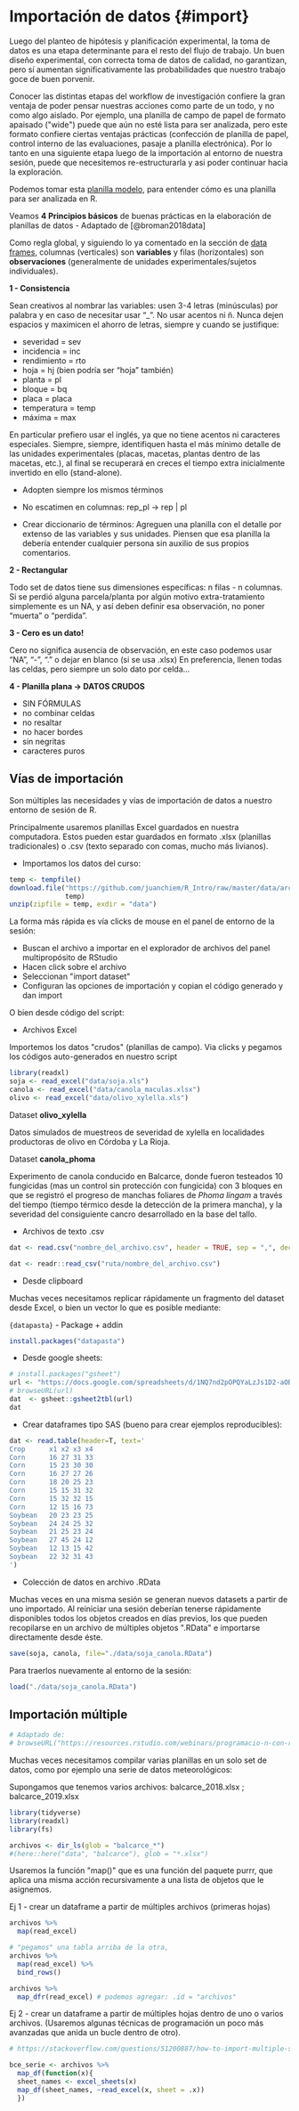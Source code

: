 # Importación de datos {#import}

Luego del planteo de hipótesis y planificación experimental, la toma de datos es una etapa determinante para el resto del flujo de trabajo. Un buen diseño experimental, con correcta toma de datos de calidad, no garantizan, pero sí aumentan significativamente las probabilidades que nuestro trabajo goce de buen porvenir. 

Conocer las distintas etapas del workflow de investigación confiere la gran ventaja de poder pensar nuestras acciones como parte de un todo, y no como algo aislado. Por ejemplo, una planilla de campo de papel de formato apaisado ("wide") puede que aún no esté lista para ser analizada, pero este formato confiere ciertas ventajas prácticas (confección de planilla de papel, control interno de las evaluaciones, pasaje a planilla electrónica). Por lo tanto en una siguiente etapa luego de la importación al entorno de nuestra sesión, puede que necesitemos re-estructurarla y asi poder continuar hacia la exploración. 

Podemos tomar esta [planilla modelo](https://docs.google.com/spreadsheets/d/1cyn8WLKgaQWpOkc9YG_YpSEOgGTmKIg8W7GQwsLBnK8/edit?ouid=111258596380074362084&usp=sheets_home&ths=true), para entender cómo es una planilla para ser analizada en R.

Veamos **4 Principios básicos** de buenas prácticas en la elaboración de planillas de datos - Adaptado de [@broman2018data]

Como regla global, y siguiendo lo ya comentado en la sección de [data frames](#data_frames), columnas (verticales) son **variables** y filas (horizontales) son **observaciones** (generalmente de unidades experimentales/sujetos individuales).

**1 - Consistencia**

Sean creativos al nombrar las variables: usen 3-4 letras (minúsculas) por palabra y en caso de necesitar usar “_”. No usar acentos ni ñ. Nunca dejen espacios y maximicen el ahorro de letras, siempre y cuando se justifique:

  * severidad = sev
  * incidencia = inc
  * rendimiento = rto 
  * hoja = hj (bien podría ser “hoja” también)
  * planta = pl
  * bloque = bq
  * placa = placa 
  * temperatura = temp
  * máxima = max

En particular prefiero usar el inglés, ya que no tiene acentos ni caracteres especiales. 
Siempre, siempre, identifiquen hasta el más mínimo detalle de las unidades experimentales (placas, macetas, plantas dentro de las macetas, etc.), al final se recuperará en creces el tiempo extra inicialmente invertido en ello (stand-alone).

* Adopten siempre los mismos términos

* No escatimen en columnas: rep_pl -> rep | pl

* Crear diccionario de términos: Agreguen una planilla con el detalle por extenso de las variables y sus unidades. Piensen que esa planilla la debería entender cualquier persona sin auxilio de sus propios comentarios. 


**2 - Rectangular**

Todo set de datos tiene sus dimensiones específicas: n filas - n columnas. 
Si se perdió alguna parcela/planta por algún motivo extra-tratamiento simplemente es un NA, y así deben definir esa observación, no poner “muerta” o “perdida”. 

**3 - Cero es un dato!** 

Cero no significa ausencia de observación, en este caso podemos usar “NA”, “-”, “.”  o dejar en blanco (si se usa .xlsx)
En preferencia, llenen todas las celdas, pero siempre un solo dato por celda... 

**4 - Planilla plana -> DATOS CRUDOS**

* SIN FÓRMULAS 
* no combinar celdas
* no resaltar
* no hacer bordes 
* sin negritas
* caracteres puros

## Vías de importación 

Son múltiples las necesidades y vías de importación de datos a nuestro entorno de sesión de R.

Principalmente usaremos planillas Excel guardados en nuestra computadora. Estos pueden estar guardados en formato .xlsx (planillas tradicionales) o .csv (texto separado con comas, mucho más livianos). 

- Importamos los datos del curso:


```r
temp <- tempfile()
download.file("https://github.com/juanchiem/R_Intro/raw/master/data/archivos.zip", 
              temp)
unzip(zipfile = temp, exdir = "data")
```


La forma más rápida es vía clicks de mouse en el panel de entorno de la sesión: 

- Buscan el archivo a importar en el explorador de archivos del panel multipropósito de RStudio 
- Hacen click sobre el archivo  
- Seleccionan "import dataset"  
- Configuran las opciones de importación y copian el código generado y dan import

O bien desde código del script:
    
* Archivos Excel 

Importemos los datos "crudos" (planillas de campo). Via clicks y pegamos los códigos auto-generados en nuestro script 


```r
library(readxl)
soja <- read_excel("data/soja.xls")
canola <- read_excel("data/canola_maculas.xlsx")
olivo <- read_excel("data/olivo_xylella.xls")
```

Dataset **olivo_xylella**

Datos simulados de muestreos de severidad de xylella en localidades productoras de olivo en Córdoba y La Rioja.

Dataset **canola_phoma** 

Experimento de canola conducido en Balcarce, donde fueron testeados 10 fungicidas (mas un control sin protección con fungicida) con 3 bloques en que se registró el progreso de manchas foliares de *Phoma lingam* a través del tiempo (tiempo térmico desde la detección de la primera mancha), y la severidad del consiguiente cancro desarrollado en la base del tallo. 

* Archivos de texto .csv
    

```r
dat <- read.csv("nombre_del_archivo.csv", header = TRUE, sep = ",", dec = ".")# puede variar el símbolo de cómo se separan las columnas. Siempre chequear el banco de datos importados.

dat <- readr::read_csv("ruta/nombre_del_archivo.csv")
```

* Desde clipboard 

Muchas veces necesitamos replicar rápidamente un fragmento del dataset desde Excel, o bien un vector lo que es posible mediante: 

`{datapasta}` - Package + addin


```r
install.packages("datapasta")
```

* Desde google sheets:


```r
# install.packages("gsheet")
url <- "https://docs.google.com/spreadsheets/d/1NQ7nd2pOPQYaLzJs1D2-aOB6LDKzv9kjOcKaNeNFjpA/edit?usp=sharing"
# browseURL(url)
dat  <- gsheet::gsheet2tbl(url)
dat
```

* Crear dataframes tipo SAS (bueno para crear ejemplos reproducibles):


```r
dat <- read.table(header=T, text='
Crop      x1 x2 x3 x4
Corn      16 27 31 33
Corn      15 23 30 30
Corn      16 27 27 26
Corn      18 20 25 23
Corn      15 15 31 32
Corn      15 32 32 15
Corn      12 15 16 73
Soybean   20 23 23 25
Soybean   24 24 25 32
Soybean   21 25 23 24
Soybean   27 45 24 12
Soybean   12 13 15 42
Soybean   22 32 31 43
')
```


* Colección de datos en archivo .RData 

Muchas veces en una misma sesión se generan nuevos datasets a partir de uno importado. Al reiniciar una sesión deberían tenerse rápidamente disponibles todos los objetos creados en días previos, los que pueden recopilarse en un archivo de múltiples objetos ".RData" e importarse directamente desde éste.


```r
save(soja, canola, file="./data/soja_canola.RData")
```

Para traerlos nuevamente al entorno de la sesión:


```r
load("./data/soja_canola.RData")
```

## Importación múltiple


```r
# Adaptado de:
# browseURL("https://resources.rstudio.com/webinars/programacio-n-con-r-edgar-ruiz")
```

Muchas veces necesitamos compilar varias planillas en un solo set de datos, como por ejemplo una serie de datos meteorológicos:

Supongamos que tenemos varios archivos: 
balcarce_2018.xlsx ; balcarce_2019.xlsx



```r
library(tidyverse)
library(readxl)
library(fs)
```



```r
archivos <- dir_ls(glob = "balcarce_*") 
#(here::here("data", "balcarce"), glob = "*.xlsx")
```

Usaremos la función "map()" que es una función del paquete purrr, que aplica una misma acción recursivamente a una lista de objetos que le asignemos.

Ej 1 - crear un dataframe a partir de múltiples archivos (primeras hojas)


```r
archivos %>% 
  map(read_excel)

# "pegamos" una tabla arriba de la otra, 
archivos %>% 
  map(read_excel) %>%   
  bind_rows()

archivos %>% 
  map_dfr(read_excel) # podemos agregar: .id = "archivos"
```

Ej 2 - crear un dataframe a partir de múltiples hojas dentro de uno o varios archivos. (Usaremos algunas técnicas de programación un poco más avanzadas que anida un bucle dentro de otro).


```r
# https://stackoverflow.com/questions/51200887/how-to-import-multiple-sheets-from-multiple-excel-files-into-one-list-readxl-r

bce_serie <- archivos %>% 
  map_df(function(x){  
  sheet_names <- excel_sheets(x)
  map_df(sheet_names, ~read_excel(x, sheet = .x)) 
  })
```

